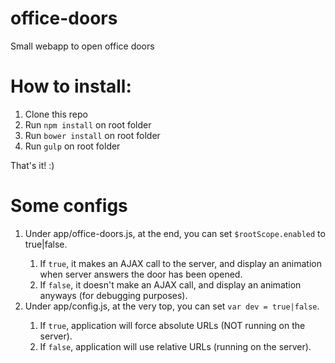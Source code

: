 # office-doors
<p>Small webapp to open office doors</p>

# How to install:
<ol>
  <li>Clone this repo</li>
  <li>Run <code>npm install</code> on root folder</li>
  <li>Run <code>bower install</code> on root folder</li>
  <li>Run <code>gulp</code> on root folder</li>
</ol>

<p>That's it! :)</p>

# Some configs
<ol>
  <li>Under app/office-doors.js, at the end, you can set <code>$rootScope.enabled</code> to true|false.</li>
  <ol>
    <li>If <code>true</code>, it makes an AJAX call to the server, and display an animation when server answers the door has been opened.</li>
    <li>If <code>false</code>, it doesn't make an AJAX call, and display an animation anyways (for debugging purposes).</li>
  </ol>
  
  <li>Under app/config.js, at the very top, you can set <code>var dev = true|false</code>.</li>
    <ol>
      <li>If <code>true</code>, application will force absolute URLs (NOT running on the server).</li>
      <li>If <code>false</code>, application will use relative URLs (running on the server).</li>
  </ol>
